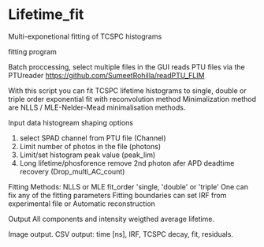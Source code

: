 # Lifetime_fit
Multi-exponetional fitting of TCSPC histograms

fitting program

Batch proccessing, select multiple files in the GUI
reads PTU files via the PTUreader https://github.com/SumeetRohilla/readPTU_FLIM

With this script you can fit TCSPC lifetime histograms to single, double or triple order exponential fit with reconvolution method
Minimalization method are NLLS / MLE-Nelder-Mead minimalisation methods.



Input data histogream shaping options
1. select SPAD channel from PTU file (Channel)
2. Limit number of photos in the file (photons)
3. Limit/set histogram peak value (peak_lim)
4. Long lifetime/phosforence remove 2nd photon afer APD deadtime recovery (Drop_multi_AC_count)


Fitting Methods: NLLS or MLE
fit_order 'single, 'double' or 'triple'
One can fix any of the fitting parameters
Fitting boundaries can set
IRF from experimental file or Automatic reconstruction

Output All components and intensity weigthed average lifetime.

Image output.
CSV output: time [ns], IRF, TCSPC decay, fit, residuals.

